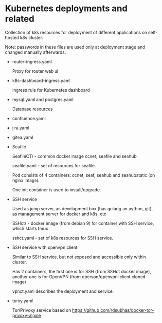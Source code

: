 Kubernetes deployments and related
==================================

Collection of k8s resources for deployment of different applications on self-hosted k8s cluster.

Note: passwords in these files are used only at deployment stage and changed manually afterwards.

* router-ingress.yaml

  Proxy for router web ui

* k8s-dashboard-ingress.yaml

  Ingress rule for Kubernetes dashboard

* mysql.yaml and postgres.yaml

  Database resources

* confluence.yaml
* jira.yaml
* gitea.yaml
* Seafile

  SeafileCT/ - common docker image ccnet, seafile and seahub

  seafile.yaml - set of resources for seafile.

  Pod consists of 4 containers: ccnet, seaf, seahub and seahubstatic (on nginx image).

  One init container is used to install/upgrade.

* SSH service

  Used as jump server, as development box (has golang an python, git), as management server for docker and k8s, etc

  SSHct/ - docker image (from debian 9) for container with SSH service, which starts tmux

  sshct.yaml - set of k8s resources for SSH service.

* SSH service with openvpn client

  Similar to SSH service, but not exposed and accessible only within cluster.

  Has 2 containers, the first one is for SSH (from SSHct docker image), another one is for OpenVPN (from dperson/openvpn-client cloned image)

  vpnct.yaml describes the deployment and service.

* torxy.yaml

  Tor/Privoxy service based on https://github.com/rdsubhas/docker-tor-privoxy-alpine
